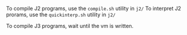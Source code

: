 To compile J2 programs, use the `compile.sh` utility in `j2/`
To interpret J2 prorams, use the `quickinterp.sh` utility in `j2/`

To compile J3 programs, wait until the vm is written.
